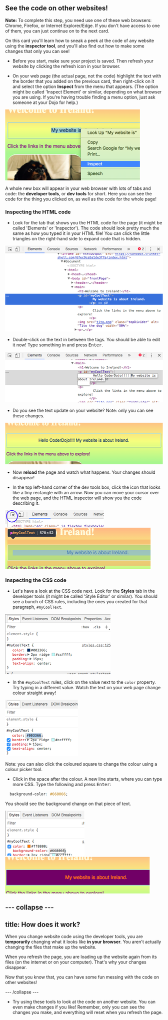 ## See the code on other websites!

**Note:** To complete this step, you need use one of these web browsers: Chrome, Firefox, or Internet Explorer/Edge. If you don't have access to one of them, you can just continue on to the next card.

On this card you'll learn how to sneak a peek at the code of any website using the **inspector tool**, and you'll also find out how to make some changes that only you can see!

+ Before you start, make sure your project is saved. Then refresh your website by clicking the refresh icon in your browser.

+ On your web page (the actual page, not the code) highlight the text with the border that you added on the previous card, then right-click on it and select the option **Inspect** from the menu that appears. (The option might be called 'Inspect Element' or similar, depending on what browser you are using. If you're having trouble finding a menu option, just ask someone at your Dojo for help.)

![Selecting the Inspect option on highlighted text](images/highlightTextAndInspect.png)

A whole new box will appear in your web browser with lots of tabs and code: the **developer tools**, or **dev tools** for short. Here you can see the code for the thing you clicked on, as well as the code for the whole page!

### Inspecting the HTML code

+ Look for the tab that shows you the HTML code for the page (it might be called 'Elements' or 'Inspector'). The code should look pretty much the same as how you typed it in your HTML file! You can click the little triangles on the right-hand side to expand code that is hidden.

![Inspector showing a text element](images/inspectTextHtml.png)

+ Double-click on the text in between the tags. You should be able to edit it now! Type something in and press <kbd>Enter</kbd>.

![Editing text using the inspector tool](images/inspectEditHtmlText.png)

+ Do you see the text update on your website? Note: only you can see these changes.

![Website with edited text](images/inspectEditHtmlTextResult.png)

+ Now **reload** the page and watch what happens. Your changes should disappear!

+ In the top left-hand corner of the dev tools box, click the icon that looks like a tiny rectangle with an arrow. Now you can move your cursor over the web page, and the HTML inspector will show you the code describing it.

![The icon to select elements](images/inspectorSelectIcon.png) ![Selecting an element](images/inspectorSelectElement.png)

### Inspecting the CSS code

+ Let's have a look at the CSS code next. Look for the **Styles** tab in the developer tools (it might be called 'Style Editor' or similar). You should see a bunch of CSS rules, including the ones you created for that paragraph, `#myCoolText`.

![Viewing the CSS code for an element](images/inspectCssBlock.png)

+ In the `#myCoolText` rules, click on the value next to the `color` property. Try typing in a different value. Watch the text on your web page change colour straight away! 

![Editing the text colour using the CSS inspector](images/inspectEditCssColor.png)

Note: you can also click the coloured square to change the colour using a colour picker tool.

+ Click in the space after the colour. A new line starts, where you can type more CSS. Type the following and press <kbd>Enter</kbd>:

```css
  background-color: #660066;
```

You should see the background change on that piece of text.

![Adding the background colour property](images/inspectorEditingBgCol.png) ![The new background colour](images/inspectorEditBgResult.png)

## \--- collapse \---

## title: How does it work?

When you change website code using the developer tools, you are **temporarily** changing what it looks like **in your browser**. You aren't actually changing the files that make up the website.

When you refresh the page, you are loading up the website again from its files (on the internet or on your computer). That's why your changes disappear.

Now that you know that, you can have some fun messing with the code on other websites!

\--- /collapse \---

+ Try using these tools to look at the code on another website. You can even make changes if you like! Remember, only you can see the changes you make, and everything will reset when you refresh the page.